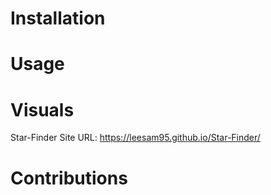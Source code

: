 # Installation

# Usage

# Visuals

Star-Finder Site URL: https://leesam95.github.io/Star-Finder/

# Contributions